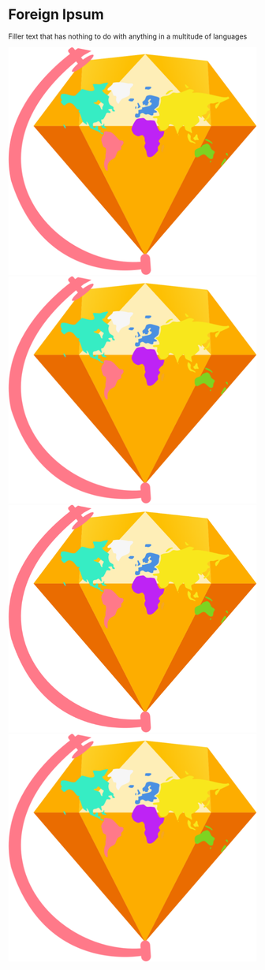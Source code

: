 # Foreign Ipsum

Filler text that has nothing to do with anything in a multitude of languages 

![Foreign Ipsum Logo 202](https://raw.githubusercontent.com/3raxton/ForeignIpsum/master/Group%202.png)
![Foreign Ipsum Logo group-2](https://raw.githubusercontent.com/3raxton/ForeignIpsum/master/group-2.png)
![Foreign Ipsum Logo (1)](https://raw.githubusercontent.com/3raxton/ForeignIpsum/master/group-2%20(1).png)
![Foreign Ipsum Logo 2.2](https://raw.githubusercontent.com/3raxton/ForeignIpsum/master/group-2.2.png)
